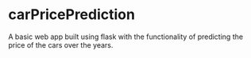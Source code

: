 # carPricePrediction
A basic web app built using flask with the functionality of predicting the price of the cars over the years.
